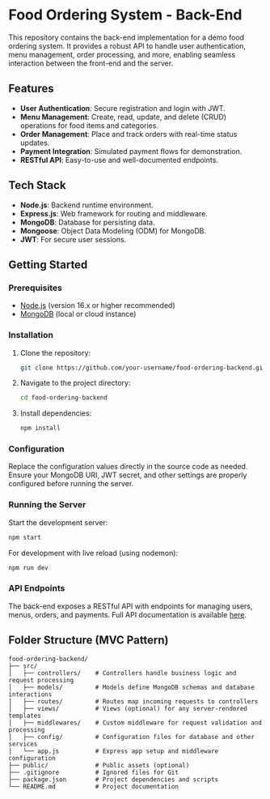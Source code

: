 # Food Ordering System - Back-End

This repository contains the back-end implementation for a demo food ordering system. It provides a robust API to handle user authentication, menu management, order processing, and more, enabling seamless interaction between the front-end and the server.

## Features
- **User Authentication**: Secure registration and login with JWT.
- **Menu Management**: Create, read, update, and delete (CRUD) operations for food items and categories.
- **Order Management**: Place and track orders with real-time status updates.
- **Payment Integration**: Simulated payment flows for demonstration.
- **RESTful API**: Easy-to-use and well-documented endpoints.

## Tech Stack
- **Node.js**: Backend runtime environment.
- **Express.js**: Web framework for routing and middleware.
- **MongoDB**: Database for persisting data.
- **Mongoose**: Object Data Modeling (ODM) for MongoDB.
- **JWT**: For secure user sessions.

## Getting Started

### Prerequisites
- [Node.js](https://nodejs.org/) (version 16.x or higher recommended)
- [MongoDB](https://www.mongodb.com/) (local or cloud instance)

### Installation
1. Clone the repository:
   ```bash
   git clone https://github.com/your-username/food-ordering-backend.git
   ```
2. Navigate to the project directory:
   ```bash
   cd food-ordering-backend
   ```
3. Install dependencies:
   ```bash
   npm install
   ```

### Configuration
Replace the configuration values directly in the source code as needed. Ensure your MongoDB URI, JWT secret, and other settings are properly configured before running the server.

### Running the Server
Start the development server:
```bash
npm start
```

For development with live reload (using nodemon):
```bash
npm run dev
```

### API Endpoints
The back-end exposes a RESTful API with endpoints for managing users, menus, orders, and payments. Full API documentation is available [here](#).

## Folder Structure (MVC Pattern)
```
food-ordering-backend/
├── src/
│   ├── controllers/    # Controllers handle business logic and request processing
│   ├── models/         # Models define MongoDB schemas and database interactions
│   ├── routes/         # Routes map incoming requests to controllers
│   ├── views/          # Views (optional) for any server-rendered templates
│   ├── middlewares/    # Custom middleware for request validation and processing
│   ├── config/         # Configuration files for database and other services
│   └── app.js          # Express app setup and middleware configuration
├── public/             # Public assets (optional)
├── .gitignore          # Ignored files for Git
├── package.json        # Project dependencies and scripts
└── README.md           # Project documentation
```
